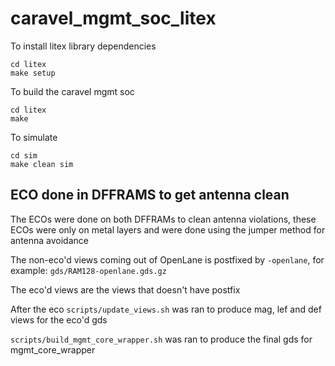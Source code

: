 # caravel_mgmt_soc_litex

To install litex library dependencies
```
cd litex
make setup
```
To build the caravel mgmt soc

```
cd litex
make
```

To simulate

```
cd sim
make clean sim
```

## ECO done in DFFRAMS to get antenna clean

The ECOs were done on both DFFRAMs to clean antenna violations, these ECOs were only on metal layers and were done using the jumper method for antenna avoidance

The non-eco'd views coming out of OpenLane is postfixed by `-openlane`, for example: `gds/RAM128-openlane.gds.gz`

The eco'd views are the views that doesn't have postfix

After the eco `scripts/update_views.sh` was ran to produce mag, lef and def views for the eco'd gds

`scripts/build_mgmt_core_wrapper.sh` was ran to produce the final gds for mgmt_core_wrapper 